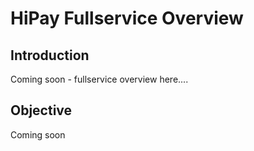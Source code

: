 # HiPay Fullservice Overview
## Introduction
Coming soon - fullservice overview here....

## Objective
Coming soon